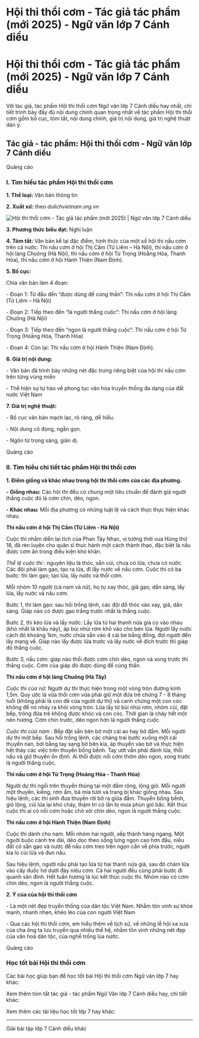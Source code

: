 # Hội thi thổi cơm - Tác giả tác phẩm (mới 2025) - Ngữ văn lớp 7 Cánh diều

# Hội thi thổi cơm - Tác giả tác phẩm (mới 2025) - Ngữ văn lớp 7 Cánh diều

Với tác giả, tác phẩm Hội thi thổi cơm Ngữ văn lớp 7 Cánh diều hay nhất, chi tiết trình bày đầy đủ nội dung chính quan trọng nhất về tác phẩm Hội thi thổi cơm gồm bố cục, tóm tắt, nội dung chính, giá trị nội dung, giá trị nghệ thuật dàn ý.

## Tác giả - tác phẩm: Hội thi thổi cơm - Ngữ văn lớp 7 Cánh diều

Quảng cáo

### **I. Tìm hiểu tác phẩm Hội thi thổi cơm**

**1\. Thể loại:** Văn bản thông tin

**2\. Xuất xứ:** theo _dulichvietnam.org.vn_

![Hội thi thổi cơm - Tác giả tác phẩm \(mới 2025\) | Ngữ văn lớp 7 Cánh diều](https://vietjack.com/soan-van-lop-7-cd/images/tac-gia-tac-pham-hoi-thi-thoi-com-111.PNG)

**3\. Phương thức biểu đạt:** Nghị luận

**4\. Tóm tắt:** Văn bản kể lại đặc điểm, hình thức của một số hội thi nấu cơm trên cả nước: Thi nấu cơm ở hội Thị Cấm (Từ Liêm – Hà Nội), thi nấu cơm ở hội làng Chuông (Hà Nội), thi nấu cơm ở hội Từ Trọng (Hoằng Hóa, Thanh Hóa), thi nấu cơm ở hội Hành Thiện (Nam Định).

**5\. Bố cục:**

Chia văn bản làm 4 đoạn:

\- Đoạn 1: Từ đầu đến “được dùng để cúng thần”: Thi nấu cơm ở hội Thị Cấm (Từ Liêm – Hà Nội)

\- Đoạn 2: Tiếp theo đến “là người thắng cuộc”: Thi nấu cơm ở hội làng Chuông (Hà Nội)

\- Đoạn 3: Tiếp theo đến “ngon là người thắng cuộc”: Thi nấu cơm ở hội Từ Trọng (Hoằng Hóa, Thanh Hóa)

\- Đoạn 4: Còn lại: Thi nấu cơm ở hội Hành Thiện (Nam Định).

**6\. Giá trị nội dung:**

\- Văn bản đã trình bày những nét đặc trưng riêng biệt của hội thi nấu cơm trên từng vùng miền

\- Thể hiện sự tự hào về phong tục văn hóa truyền thống đa dạng của đất nước Việt Nam

**7\. Giá trị nghệ thuật:**

\- Bố cục văn bản mạch lạc, rõ ràng, dễ hiểu.

\- Nội dung cô đọng, ngắn gọn.

\- Ngôn từ trong sáng, giản dị.

Quảng cáo

### **II. Tìm hiểu chi tiết tác phẩm Hội thi thổi cơm**

**1\. Điểm giống và khác nhau trong hội thi thổi cơm của các địa phương.**

**\- Giống nhau:** Các hội thi đều có chung một tiêu chuẩn để đánh giá người thắng cuộc đó là cơm chín, dẻo, ngon.

**\- Khác nhau:** Mỗi địa phương có những luật lệ và cách thực thực hiện khác nhau.

**Thi nấu cơm ở hội Thị Cấm (Từ Liêm - Hà Nội)**

Cuộc thi nhằm diễn lại tích của Phan Tây Nhạc, vị tướng thời vua Hùng thứ 18, đã rèn luyện cho quân sĩ thực hành một cách thành thạo, đặc biệt là nấu được cơm ăn trong điều kiện khó khăn. 

_Thể lệ cuộc thi_ : nguyên liệu là thóc, sẵn củi, chưa có lửa, chưa có nước. Các đội phải làm gạo, tạo ra lửa, đi lấy nước về nấu cơm. Cuộc thi có ba bước: thi làm gạo; tạo lửa, lấy nước và thổi cơm. 

Mỗi nhóm 10 người (cả nam và nữ), họ tự xay thóc, giã gạo, dần sàng, lấy lửa, lấy nước và nấu cơm. 

Bước 1, thi làm gạo: sau hồi trống lệnh, các đội đổ thóc vào xay, giã, dần sàng. Giáp nào có được gạo trắng trước nhất là thắng cuộc. 

Bước 2, thi kéo lửa và lấy nước: Lấy lửa từ hai thanh nứa già cọ vào nhau (khó nhất là khâu này), áp bùi nhùi rơm khô vào cho bén lửa. Người lấy nước cách đó khoảng 1km, nước chứa sẵn vào 4 cái be bằng đồng, đợi người đến lấy mang về. Giáp nào lấy được lửa trước và lấy nước về đích trước thì giáp đó thắng cuộc. 

Bước 3, nấu cơm: giáp nào thổi được cơm chín dẻo, ngon và xong trước thì thắng cuộc. Cơm của giáp đó được dùng để cúng thần. 

**Thi nấu cơm ở hội làng Chuông (Hà Tây)**

_Cuộc thi của nữ:_ Người dự thi thực hiện trong một vòng tròn đường kính 1,5m. Quy ước là vừa thổi cơm vừa phải giữ một đứa trẻ chừng 7 - 8 tháng tuổi (không phải là con đẻ của người dự thi) và canh chừng một con cóc không để nó nhảy ra khỏi vòng tròn. Lửa lấy từ bùi nhùi rơm, nhóm củi, đặt bếp, trông đứa trẻ không được khóc và con cóc. Thời gian là cháy hết một nén hương. Cơm chín trước, dẻo ngon hơn là người thắng cuộc. 

_Cuộc thi của nam_ : Bếp đặt sẵn bên bờ một cái ao hay bờ đầm. Mỗi người dự thi một bếp. Sau hồi trống lệnh, các chàng trai bước xuống một cái thuyền nan, bơi bằng tay sang bờ bên kia, áp thuyền vào bờ và thực hiện hết thảy các việc trên thuyền bồng bềnh. Tay ướt vẫn phải đánh lửa, thổi nấu và giữ thuyền ổn định. Ai thổi được nồi cơm thơm dẻo ngon, xong trước là người thắng cuộc. 

**Thi nấu cơm ở hội Từ Trọng (Hoàng Hóa - Thanh Hóa)**

Người dự thi ngồi trên thuyền thúng tại một đầm rộng, lộng gió. Mỗi người một thuyền, kiềng, rơm ẩm, bã mía tươi và trang bị khác giống nhau. Sau hiệu lệnh, các thí sinh đưa thuyền rời bờ ra giữa đầm. Thuyền bồng bềnh, gió lộng, củi lửa lại khó cháy, thậm trí có lần bị mưa phùn gió bắc. Kết thúc cuộc thi ai có nồi cơm hoặc chõ xôi chín dẻo, ngon là người thắng cuộc. 

**Thi nấu cơm ở hội Hành Thiện (Nam Định)**

Cuộc thi dành cho nam. Mỗi nhóm hai người, xếp thành hàng ngang. Một nguời buộc cành tre dài, dẻo dọc theo sống lưng ngọn cao hơn đầu, niêu đất có sẵn gạo và nước để nấu cơm treo trên ngọn cần về phía trước, người kia lo củi lửa và đun nấu. 

Sau hiệu lệnh, người nấu phải tạo lửa từ hai thanh nứa già, sau đó châm lửa vào cây đuốc hơ dưới đáy niêu cơm. Cả hai người đều cùng phải bước đi quanh sân đình. Hết tuần hương là lúc kết thúc cuộc thi. Nhóm nào có cơm chín dẻo, ngon là người thắng cuộc. 

**2\. Ý của của hội thi thổi cơm**

\- Là một nét đẹp truyền thống của dân tộc Việt Nam. Nhằm tôn vinh sự khỏe mạnh, nhanh nhẹn, khéo léo của con người Việt Nam

\- Qua các hội thi thổi cơm, em hiểu thêm về lịch sử, về những lễ hội xa xưa của cha ông ta lưu truyền qua nhiều thế hệ, nhằm tôn vinh những nét đẹp của văn hoá dân tộc, của nghề trồng lúa nước.

Quảng cáo

### **Học tốt bài Hội thi thổi cơm**

Các bài học giúp bạn để học tốt bài Hội thi thổi cơm Ngữ văn lớp 7 hay khác:

Xem thêm tóm tắt tác giả - tác phẩm Ngữ Văn lớp 7 Cánh diều hay, chi tiết khác:

Xem thêm các tài liệu học tốt lớp 7 hay khác:

* * *

Giải bài tập lớp 7 Cánh diều khác
